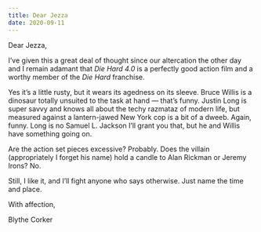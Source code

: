 ```yaml
---
title: Dear Jezza
date: 2020-09-11
---
```


Dear Jezza,

I’ve given this a great deal of thought since our altercation the other day and I remain adamant that _Die Hard 4.0_ is a perfectly good action film and a worthy member of the _Die Hard_ franchise.

Yes it’s a little rusty, but it wears its agedness on its sleeve. Bruce Willis is a dinosaur totally unsuited to the task at hand — that’s funny. Justin Long is super savvy and knows all about the techy razmataz of modern life, but measured against a lantern-jawed New York cop is a bit of a dweeb. Again, funny. Long is no Samuel L. Jackson I’ll grant you that, but he and Willis have something going on.

Are the action set pieces excessive? Probably. Does the villain (appropriately I forget his name) hold a candle to Alan Rickman or Jeremy Irons? No.

Still, I like it, and I’ll fight anyone who says otherwise. Just name the time and place.

With affection,

Blythe Corker
